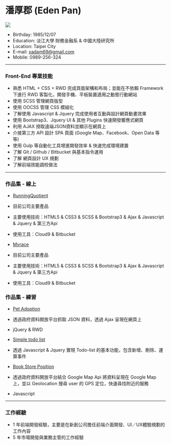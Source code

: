 # 潘厚郡 (Eden Pan)

<img src="http://gdurl.com/TNyE">

- Birthday: 1985/12/07
- Education: 淡江大學 財務金融系 & 中國大陸研究所
- Location: Taipei City
- E-mail: xadam69@gmail.com
- Mobile: 0989-256-324
<hr>

### Front-End 專業技能
- 熟悉 HTML + CSS + RWD 完成頁面架構和布局；並能在不依賴 Framework 下進行 RWD 客製化，開發手機、平板裝置適用之動態行動網站
- 使用 SCSS 管理網頁版型
- 使用 OOCSS 管理 CSS 模組化
- 了解使用 Javascript & Jquery 完成使用者互動與設計網頁動畫效果
- 使用 Bootstrap3、Jquery UI & 其他 Plugins 快速開發響應式網頁
- 利用 AJAX 撈取遠端JSON資料並顯示在網頁上
- 介接第三方 API 設計 SPA 頁面 (Google Map、Facebook、Open Data 等等)
- 使用 Gulp 等自動化工具增進開發效率 & 快速完成環境建置
- 了解 Git / Github / Bitbucket 與基本指令運用
- 了解 網頁設計 UX 規劃
- 了解前端效能調校做法
<hr>

### 作品集 - 線上
- <a href="https://www.runningquotient.com/site/landing" target="_blank">RunningQuotient</a> 		   
 - 目前公司主要產品
 - 主要使用技術：HTML5 & CSS3 & SCSS & Bootstrap3 & Ajax & Javascript & Jquery & 第三方Api
 - 使用工具：Cloud9 & Bitbucket
 
- <a href="https://myrace.tw/race/index" target="_blank">Myrace</a> 		   
 - 目前公司主要產品
 - 主要使用技術：HTML5 & CSS3 & SCSS & Bootstrap3 & Ajax & Javascript & Jquery & 第三方Api
 - 使用工具：Cloud9 & Bitbucket
 
 ### 作品集 - 練習
- <a href="https://edenpan1207.github.io/Pet-Adoption-Project/" target="_blank">Pet Adoption</a>
 - 透過政府資料開放平台抓取 JSON 資料，透過 Ajax 呈現在網頁上    
 - jQuery & RWD 

- <a href="https://s.codepen.io/edenpan/debug/GMdgVa/wQMPoZQDnVRk" target="_blank">Simple todo list</a>
 - 透過 Javascript & Jquery 實現 Todo-list 的基本功能，包含新增、刪除、運算事件
 
- <a href="https://edenpan1207.github.io/bookstore_gmap/" target="_blank">Book Store Position</a>
 - 透過政府資料開放平台結合 Google Map Api 將資料呈現在 Google Map 上，並以 Geolocation 搜尋 user 的 GPS 定位，快速尋找附近的服務
 - Javascript 		   
 <hr>
 
### 工作經驗
- 1 年前端開發經驗，主要是在新創公司擔任前端介面開發、UI／UX體驗規劃的工作內容
- 5 年市場開發與業務主管的工作經驗
